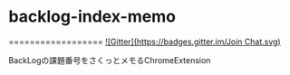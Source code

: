 # backlog-index-memo
==================
[![Gitter](https://badges.gitter.im/Join Chat.svg)](https://gitter.im/nichijo/backlog-index-memo?utm_source=badge&utm_medium=badge&utm_campaign=pr-badge&utm_content=badge)

BackLogの課題番号をさくっとメモるChromeExtension

